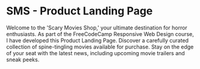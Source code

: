 # SMS - Product Landing Page

Welcome to the 'Scary Movies Shop,' your ultimate destination for horror enthusiasts. As part of the FreeCodeCamp Responsive Web Design course, I have developed this Product Landing Page. Discover a carefully curated collection of spine-tingling movies available for purchase. Stay on the edge of your seat with the latest news, including upcoming movie trailers and sneak peeks.
